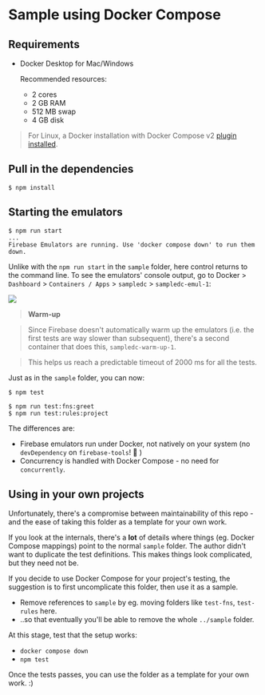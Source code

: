 # Sample using Docker Compose

## Requirements

- Docker Desktop for Mac/Windows

	Recommended resources:
	
	- 2 cores
	- 2 GB RAM
	- 512 MB swap
	- 4 GB disk

>For Linux, a Docker installation with Docker Compose v2 [plugin installed](https://docs.docker.com/compose/cli-command/#install-on-linux).


## Pull in the dependencies

```
$ npm install
```

## Starting the emulators

```
$ npm run start
...
Firebase Emulators are running. Use 'docker compose down' to run them down.
```

Unlike with the `npm run start` in the `sample` folder, here control returns to the command line. To see the emulators' console output, go to Docker > `Dashboard` > `Containers / Apps` > `sampledc` > `sampledc-emul-1`:

![](.images/dc-sample-console.png)

>**Warm-up**

>Since Firebase doesn't automatically warm up the emulators (i.e. the first tests are way slower than subsequent), there's a second container that does this, `sampledc-warm-up-1`.

>This helps us reach a predictable timeout of 2000 ms for all the tests.

Just as in the `sample` folder, you can now:

```
$ npm test
```

```
$ npm run test:fns:greet
$ npm run test:rules:project
```

The differences are:

- Firebase emulators run under Docker, not natively on your system (no `devDependency` on `firebase-tools`! 🥳 )
- Concurrency is handled with Docker Compose - no need for `concurrently`.

## Using in your own projects

Unfortunately, there's a compromise between maintainability of this repo - and the ease of taking this folder as a template for your own work.

If you look at the internals, there's a **lot** of details where things (eg. Docker Compose mappings) point to the normal `sample` folder. The author didn't want to duplicate the test definitions. This makes things look complicated, but they need not be.

If you decide to use Docker Compose for your project's testing, the suggestion is to first uncomplicate this folder, then use it as a sample.

- Remove references to `sample` by eg. moving folders like `test-fns`, `test-rules` here.
- ..so that eventually you'll be able to remove the whole `../sample` folder.

At this stage, test that the setup works:

- `docker compose down`
- `npm test`

Once the tests passes, you can use the folder as a template for your own work. :)

